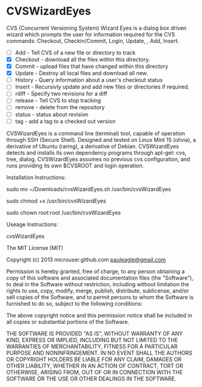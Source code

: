 CVSWizardEyes
=============

CVS (Concurrent Versioning System) Wizard Eyes is a dialog box driven wizard 
which prompts the user for information required for the CVS commands:
Checkout, Checkin/Commit, Login, Update, , Add, Insert.
- [ ] Add - Tell CVS of a new file or directory to track
- [x] Checkout - download all the files within this directory. 
- [x] Commit - upload files that have changed within this directory
- [x] Update - Destroy all local files and download all new.
- [ ] History - Query information about a user's checkout status
- [ ] Insert - Recursivly update and add new files or directories if required.
- [ ] rdiff - Specify two revisions for a diff
- [ ] release - Tell CVS to stop tracking
- [ ] remove - delete from the repository
- [ ] status - status about revision
- [ ] tag - add a tag to a checked out version

CVSWizardEyes is a command line (terminal) tool, capable of operation through SSH (Secure Shell).
Designed and tested on Linux Mint 15 (olivia), a derivative of Ubuntu (raring), a derivative of Debian.
CVSWizardEyes detects and installs its own dependency programs through apt-get: cvs, tree, dialog. 
CVSWizardEyes assumes no previous cvs configuration, and runs providing its own $CVSROOT and login operation. 


Installation Instructions:

  sudo mv ~/Downloads/cvsWizardEyes.sh /usr/bin/cvsWizardEyes
  
  sudo chmod +x /usr/bin/cvsWizardEyes
  
  sudo chown root:root /usr/bin/cvsWizardEyes
  
Useage Instructions: 

  cvsWizardEyes
  
  
  

  
  
The MIT License (MIT)

Copyright (c) 2013 microuser.github.com pauleagle@gmail.com

Permission is hereby granted, free of charge, to any person obtaining a copy
of this software and associated documentation files (the "Software"), to deal
in the Software without restriction, including without limitation the rights
to use, copy, modify, merge, publish, distribute, sublicense, and/or sell
copies of the Software, and to permit persons to whom the Software is
furnished to do so, subject to the following conditions:

The above copyright notice and this permission notice shall be included in
all copies or substantial portions of the Software.

THE SOFTWARE IS PROVIDED "AS IS", WITHOUT WARRANTY OF ANY KIND, EXPRESS OR
IMPLIED, INCLUDING BUT NOT LIMITED TO THE WARRANTIES OF MERCHANTABILITY,
FITNESS FOR A PARTICULAR PURPOSE AND NONINFRINGEMENT. IN NO EVENT SHALL THE
AUTHORS OR COPYRIGHT HOLDERS BE LIABLE FOR ANY CLAIM, DAMAGES OR OTHER
LIABILITY, WHETHER IN AN ACTION OF CONTRACT, TORT OR OTHERWISE, ARISING FROM,
OUT OF OR IN CONNECTION WITH THE SOFTWARE OR THE USE OR OTHER DEALINGS IN
THE SOFTWARE.
